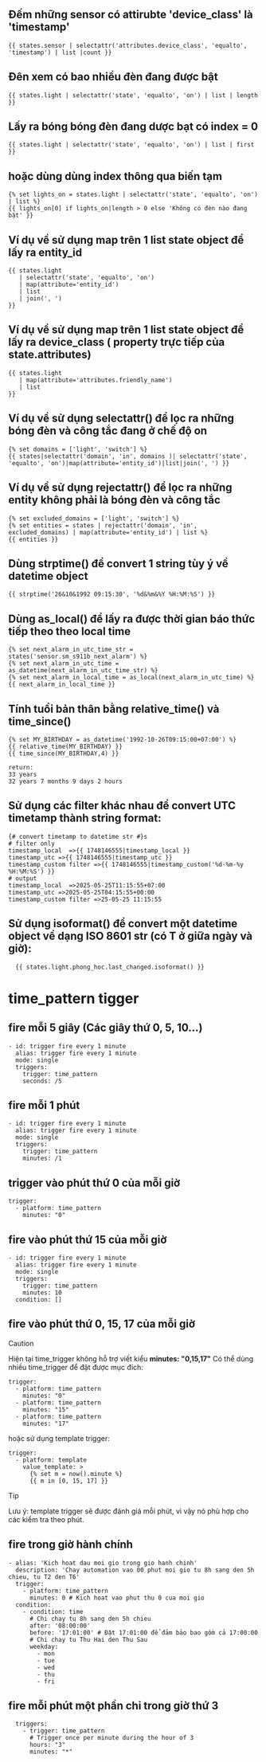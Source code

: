 ## Đếm những sensor có attirubte 'device_class' là 'timestamp' 
```
{{ states.sensor | selectattr('attributes.device_class', 'equalto', 'timestamp') | list |count }}
```

## Đên xem có bao nhiều đèn đang được bật
```
{{ states.light | selectattr('state', 'equalto', 'on') | list | length }}
```
## Lấy ra bóng bóng đèn đang dược bạt có index = 0
```
{{ states.light | selectattr('state', 'equalto', 'on') | list | first }}
```
## hoặc dùng dùng index thông qua biến tạm
```
{% set lights_on = states.light | selectattr('state', 'equalto', 'on') | list %}
{{ lights_on[0] if lights_on|length > 0 else 'Không có đèn nào đang bật' }}
```

## Ví dụ về sử dụng map trên 1 list state object để lấy ra entity_id
```
{{ states.light 
   | selectattr('state', 'equalto', 'on') 
   | map(attribute='entity_id') 
   | list 
   | join(', ')
}}
```

## Ví dụ về sử dụng map trên 1 list state object để lấy ra device_class ( property trực tiếp của state.attributes)
```
{{ states.light 
   | map(attribute='attributes.friendly_name') 
   | list 
}}
```

## Ví dụ về sử dụng selectattr() để lọc ra những bóng đèn và công tắc đang ở chế độ on
```
{% set domains = ['light', 'switch'] %}
{{ states|selectattr('domain', 'in', domains )| selectattr('state', 'equalto', 'on')|map(attribute='entity_id')|list|join(', ') }}
```

## Ví dụ về sử dụng rejectattr() để lọc ra những entity không phải là bóng đèn và công tắc
```
{% set excluded_domains = ['light', 'switch'] %}
{% set entities = states | rejectattr('domain', 'in', excluded_domains) | map(attribute='entity_id') | list %}
{{ entities }}
```
## Dùng strptime() để convert 1 string tùy ý về datetime object
```
{{ strptime('26&10&1992 09:15:30', '%d&%m&%Y %H:%M:%S') }}
```

## Dùng as_local() để lấy ra được thời gian báo thức tiếp theo theo local time
```
{% set next_alarm_in_utc_time_str =  states('sensor.sm_s911b_next_alarm') %}
{% set next_alarm_in_utc_time =  as_datetime(next_alarm_in_utc_time_str) %}
{% set next_alarm_in_local_time = as_local(next_alarm_in_utc_time) %}
{{ next_alarm_in_local_time }}
```
## Tính tuổi bản thân bằng relative_time() và time_since()
```
{% set MY_BIRTHDAY = as_datetime('1992-10-26T09:15:00+07:00') %}
{{ relative_time(MY_BIRTHDAY) }}
{{ time_since(MY_BIRTHDAY,4) }}

return:
33 years
32 years 7 months 9 days 2 hours
```
## Sử dụng các filter khác nhau để convert UTC timetamp thành string format:
```
{# convert timetamp to datetime str #}s
# filter only
timestamp_local  =>{{ 1748146555|timestamp_local }}
timestamp_utc =>{{ 1748146555|timestamp_utc }}
timestamp_custom filter =>{{ 1748146555|timestamp_custom('%d-%m-%y %H:%M:%S') }}
# output
timestamp_local  =>2025-05-25T11:15:55+07:00
timestamp_utc =>2025-05-25T04:15:55+00:00
timestamp_custom filter =>25-05-25 11:15:55
```
## Sử dụng isoformat() để convert một datetime object về dạng ISO 8601 str (có T ở giữa ngày và giờ):
```
  {{ states.light.phong_hoc.last_changed.isoformat() }}

```

# time_pattern tigger
## fire mỗi 5 giây (Các giây thứ 0, 5, 10...)
```
- id: trigger fire every 1 minute
  alias: trigger fire every 1 minute
  mode: single
  triggers: 
    trigger: time_pattern
    seconds: /5
```
## fire mỗi 1 phút
```
- id: trigger fire every 1 minute
  alias: trigger fire every 1 minute
  mode: single
  triggers: 
    trigger: time_pattern
    minutes: /1
```
## trigger vào phút thứ 0 của mỗi giờ
```
trigger:
  - platform: time_pattern
    minutes: "0"
```
## fire vào phút thứ 15 của mỗi giờ
```
- id: trigger fire every 1 minute
  alias: trigger fire every 1 minute
  mode: single
  triggers: 
    trigger: time_pattern
    minutes: 10
  condition: []
```
## fire vào phút thứ 0, 15, 17 của mỗi giờ

> [!CAUTION]
> Hiện tại time_trigger không hỗ trợ viết kiểu **minutes: "0,15,17"**
Có thể dùng nhiều time_trigger để đặt được mục đích:
```
trigger:
  - platform: time_pattern
    minutes: "0"
  - platform: time_pattern
    minutes: "15"
  - platform: time_pattern
    minutes: "17"
```
hoặc sử dụng template trigger:
```
trigger:
  - platform: template
    value_template: >
      {% set m = now().minute %}
      {{ m in [0, 15, 17] }}

```

> [!TIP]  
>Lưu ý: template trigger sẽ được đánh giá mỗi phút, vì vậy nó phù hợp cho các kiểm tra theo phút.


## fire trong giờ hành chính
```
- alias: 'Kich hoat dau moi gio trong gio hanh chinh'
  description: 'Chay automation vao 00 phut moi gio tu 8h sang den 5h chieu, tu T2 den T6'
  trigger:
    - platform: time_pattern
      minutes: 0 # Kich hoat vao phut thu 0 cua moi gio
  condition:
    - condition: time
      # Chi chay tu 8h sang den 5h chieu
      after: '08:00:00'
      before: '17:01:00' # Đặt 17:01:00 để đảm bảo bao gồm cả 17:00:00
      # Chi chay tu Thu Hai den Thu Sau
      weekday:
        - mon
        - tue
        - wed
        - thu
        - fri
```

## fire mỗi phút một phần chỉ trong giờ thứ 3
```
  triggers:
    - trigger: time_pattern
      # Trigger once per minute during the hour of 3
      hours: "3"
      minutes: "*"
```